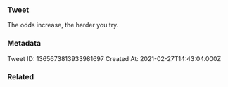 ### Tweet
The odds increase, the harder you try.

### Metadata
Tweet ID: 1365673813933981697
Created At: 2021-02-27T14:43:04.000Z

### Related

